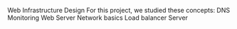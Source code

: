 Web Infrastructure Design
For this project, we studied these concepts:
DNS
Monitoring
Web Server
Network basics
Load balancer
Server
